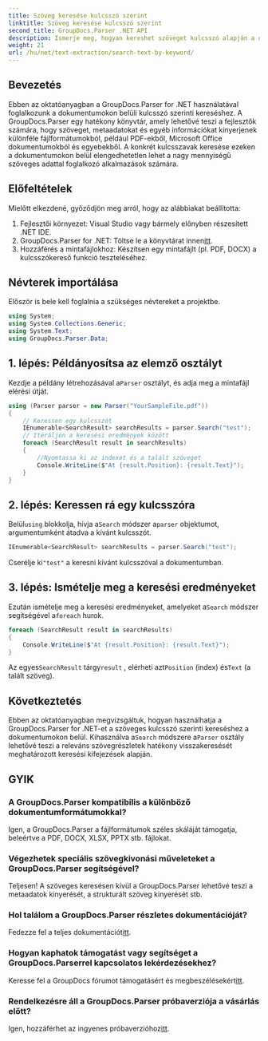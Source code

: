 ```yaml
---
title: Szöveg keresése kulcsszó szerint
linktitle: Szöveg keresése kulcsszó szerint
second_title: GroupDocs.Parser .NET API
description: Ismerje meg, hogyan kereshet szöveget kulcsszó alapján a dokumentumokban a GroupDocs.Parser for .NET segítségével. Könnyedén, hatékonyan nyerhet ki releváns tartalmat.
weight: 21
url: /hu/net/text-extraction/search-text-by-keyword/
---
```

## Bevezetés
Ebben az oktatóanyagban a GroupDocs.Parser for .NET használatával foglalkozunk a dokumentumokon belüli kulcsszó szerinti kereséshez. A GroupDocs.Parser egy hatékony könyvtár, amely lehetővé teszi a fejlesztők számára, hogy szöveget, metaadatokat és egyéb információkat kinyerjenek különféle fájlformátumokból, például PDF-ekből, Microsoft Office dokumentumokból és egyebekből. A konkrét kulcsszavak keresése ezeken a dokumentumokon belül elengedhetetlen lehet a nagy mennyiségű szöveges adattal foglalkozó alkalmazások számára.
## Előfeltételek
Mielőtt elkezdené, győződjön meg arról, hogy az alábbiakat beállította:
1. Fejlesztői környezet: Visual Studio vagy bármely előnyben részesített .NET IDE.
2.  GroupDocs.Parser for .NET: Töltse le a könyvtárat innen[itt](https://releases.groupdocs.com/parser/net/).
3. Hozzáférés a mintafájlokhoz: Készítsen egy mintafájlt (pl. PDF, DOCX) a kulcsszókereső funkció teszteléséhez.

## Névterek importálása
Először is bele kell foglalnia a szükséges névtereket a projektbe.
```csharp
using System;
using System.Collections.Generic;
using System.Text;
using GroupDocs.Parser.Data;
```
## 1. lépés: Példányosítsa az elemző osztályt
 Kezdje a példány létrehozásával a`Parser` osztályt, és adja meg a mintafájl elérési útját.
```csharp
using (Parser parser = new Parser("YourSampleFile.pdf"))
{
    // Keressen egy kulcsszót
    IEnumerable<SearchResult> searchResults = parser.Search("test");
    // Iteráljon a keresési eredmények között
    foreach (SearchResult result in searchResults)
    {
        //Nyomtassa ki az indexet és a talált szöveget
        Console.WriteLine($"At {result.Position}: {result.Text}");
    }
}
```
## 2. lépés: Keressen rá egy kulcsszóra
 Belül`using` blokkolja, hívja a`Search` módszer a`parser` objektumot, argumentumként átadva a kívánt kulcsszót.
```csharp
IEnumerable<SearchResult> searchResults = parser.Search("test");
```
 Cserélje ki`"test"` a keresni kívánt kulcsszóval a dokumentumban.
## 3. lépés: Ismételje meg a keresési eredményeket
 Ezután ismételje meg a keresési eredményeket, amelyeket a`Search` módszer segítségével a`foreach` hurok.
```csharp
foreach (SearchResult result in searchResults)
{
    Console.WriteLine($"At {result.Position}: {result.Text}");
}
```
 Az egyes`SearchResult` tárgy`result` , elérheti azt`Position` (index) és`Text` (a talált szöveg).

## Következtetés
 Ebben az oktatóanyagban megvizsgáltuk, hogyan használhatja a GroupDocs.Parser for .NET-et a szöveges kulcsszó szerinti kereséshez a dokumentumokon belül. Kihasználva a`Search` módszere a`Parser` osztály lehetővé teszi a releváns szövegrészletek hatékony visszakeresését meghatározott keresési kifejezések alapján.

## GYIK
### A GroupDocs.Parser kompatibilis a különböző dokumentumformátumokkal?
Igen, a GroupDocs.Parser a fájlformátumok széles skáláját támogatja, beleértve a PDF, DOCX, XLSX, PPTX stb. fájlokat.
### Végezhetek speciális szövegkivonási műveleteket a GroupDocs.Parser segítségével?
Teljesen! A szöveges keresésen kívül a GroupDocs.Parser lehetővé teszi a metaadatok kinyerését, a strukturált szöveg kinyerését stb.
### Hol találom a GroupDocs.Parser részletes dokumentációját?
Fedezze fel a teljes dokumentációt[itt](https://tutorials.groupdocs.com/parser/net/).
### Hogyan kaphatok támogatást vagy segítséget a GroupDocs.Parserrel kapcsolatos lekérdezésekhez?
 Keresse fel a GroupDocs fórumot támogatásért és megbeszélésekért[itt](https://forum.groupdocs.com/c/parser/17).
### Rendelkezésre áll a GroupDocs.Parser próbaverziója a vásárlás előtt?
 Igen, hozzáférhet az ingyenes próbaverzióhoz[itt](https://releases.groupdocs.com/).